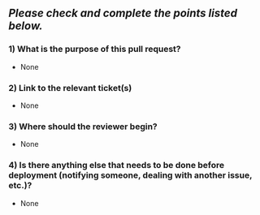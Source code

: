 ## *Please check and complete the points listed below.*

### 1) What is the purpose of this pull request?

- None

### 2) Link to the relevant ticket(s)

- None

### 3) Where should the reviewer begin?

- None

### 4) Is there anything else that needs to be done before deployment (notifying someone, dealing with another issue, etc.)?

- None
